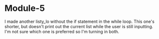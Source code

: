 # Module-5
I made another listy_lo without the if statement in the while loop. This one's shorter, but doesn't print out the current list while the user is still inputting. I'm not sure which one is preferred so I'm turning in both.
